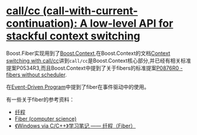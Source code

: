 # [call/cc (call-with-current-continuation): A low-level API for stackful context switching](http://www.open-std.org/jtc1/sc22/wg21/docs/papers/2017/p0534r3.pdf)

Boost.Fiber实现用到了[Boost.Context](https://www.boost.org/doc/libs/1_68_0/libs/context/doc/html/index.html),在Boost.Context的文档[Context switching with call/cc](https://www.boost.org/doc/libs/1_68_0/libs/context/doc/html/context/cc.html)讲到`call/cc`是Boost.Context核心部分,并已经有相关标准提案P0534R3,而且Boost.Context中提到了关于fibers的标准提案[P0876R0 - fibers without scheduler](http://www.open-std.org/jtc1/sc22/wg21/docs/papers/2018/p0876r0.pdf).

在[Event-Driven Program](https://www.boost.org/doc/libs/1_68_0/libs/fiber/doc/html/fiber/integration/event_driven_program.html)中提到了fiber在事件驱动中的使用。

有一些关于fiber的参考资料：

- [纤程](https://blog.codingnow.com/2005/10/fiber.html)
- [Fiber (computer science)](https://en.wikipedia.org/wiki/Fiber_(computer_science))
- [《Windows via C/C++》学习笔记 —— 纤程（Fiber）](https://www.cnblogs.com/wz19860913/archive/2008/08/26/1276816.html)